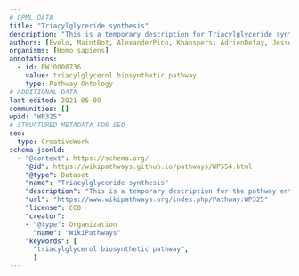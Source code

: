 ```yaml
---
# GPML DATA
title: "Triacylglyceride synthesis"
description: "This is a temporary description for Triacylglyceride synthesis"
authors: [Evelo, MaintBot, AlexanderPico, Khanspers, AdrienDefay, Jessev1993, Egonw, Eweitz]
organisms: [Homo sapiens]
annotations:
  - id: PW:0000736
    value: triacylglycerol biosynthetic pathway
    type: Pathway Ontology
# ADDITIONAL DATA
last-edited: 2021-05-09
communities: []
wpid: "WP325"
# STRUCTURED METADATA FOR SEO
seo:
  type: CreativeWork
schema-jsonld:
  - "@context": https://schema.org/
    "@id": https://wikipathways.github.io/pathways/WP554.html
    "@type": Dataset
    "name": "Triacylglyceride synthesis"
    "description": "This is a temporary description for the pathway entitled: Triacylglyceride synthesis"
    "url": "https://www.wikipathways.org/index.php/Pathway:WP325"
    "license": CC0
    "creator":
    - "@type": Organization
      "name": "WikiPathways"
    "keywords": [
      "triacylglycerol biosynthetic pathway",
      ]
---
```

